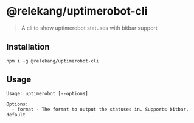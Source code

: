 # @relekang/uptimerobot-cli

> A cli to show uptimerobot statuses with bitbar support

## Installation

```
npm i -g @relekang/uptimerobot-cli
```

## Usage

```
Usage: uptimerobot [--options]

Options:
  - format - The format to output the statuses in. Supports bitbar, default
```
